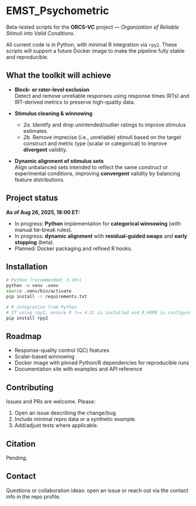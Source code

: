 # EMST_Psychometric

Beta-tested scripts for the **ORCS-VC** project — *Organization of Reliable Stimuli into Valid Conditions*.

All current code is in Python, with minimal R integration via `rpy2`. These scripts will support a future Docker image to make the pipeline fully stable and reproducible.

## What the toolkit will achieve

- **Block- or rater-level exclusion**  
  Detect and remove unreliable responses using response times (RTs) and IRT-derived metrics to preserve high-quality data.

- **Stimulus cleaning & winnowing**  
  - *2a.* Identify and drop unintended/outlier ratings to improve stimulus estimates.  
  - *2b.* Remove imprecise (i.e., unreliable) stimuli based on the target construct and metric type (scalar or categorical) to improve **divergent** validity.

- **Dynamic alignment of stimulus sets**  
  Align unbalanced sets intended to reflect the same construct or experimental conditions, improving **convergent** validity by balancing feature distributions.

## Project status

**As of Aug 26, 2025, 18:00 ET:**
- In progress: **Python** implementation for **categorical winnowing** (with manual tie-break rules).  
- In progress: **dynamic alignment** with **residual-guided swaps** and **early stopping** (beta).  
- Planned: Docker packaging and refined R hooks.

## Installation

```bash
# Python (recommended: 3.10+)
python -m venv .venv
source .venv/bin/activate
pip install -r requirements.txt

# R integration from Python
# If using rpy2, ensure R (>= 4.3) is installed and R_HOME is configured.
pip install rpy2
```

## Roadmap

- Response-quality control (QC) features  
- Scalar-based winnowing  
- Docker image with pinned Python/R dependencies for reproducible runs  
- Documentation site with examples and API reference

## Contributing

Issues and PRs are welcome. Please:
1. Open an issue describing the change/bug.
2. Include minimal repro data or a synthetic example.
3. Add/adjust tests where applicable.

## Citation

Pending.

## Contact

Questions or collaboration ideas: open an issue or reach out via the contact info in the repo profile.
